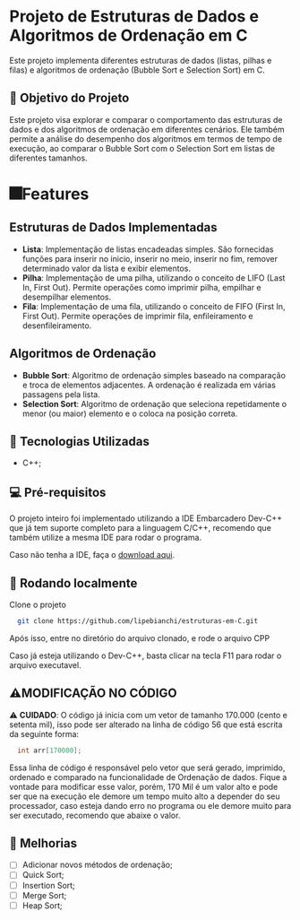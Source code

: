 # Projeto de Estruturas de Dados e Algoritmos de Ordenação em C

Este projeto implementa diferentes estruturas de dados (listas, pilhas e filas) e algoritmos de ordenação (Bubble Sort e Selection Sort) em C.

## 🎯 Objetivo do Projeto
Este projeto visa explorar e comparar o comportamento das estruturas de dados e dos algoritmos de ordenação em diferentes cenários. Ele também permite a análise do desempenho dos algoritmos em termos de tempo de execução, ao comparar o Bubble Sort com o Selection Sort em listas de diferentes tamanhos.


# 🎆Features

## Estruturas de Dados Implementadas
- **Lista**: Implementação de listas encadeadas simples. São fornecidas funções para inserir no inicio, inserir no meio, inserir no fim, remover determinado valor da lista e exibir elementos.
- **Pilha**: Implementação de uma pilha, utilizando o conceito de LIFO (Last In, First Out). Permite operações como imprimir pilha, empilhar e desempilhar elementos.
- **Fila**: Implementação de uma fila, utilizando o conceito de FIFO (First In, First Out). Permite operações de imprimir fila, enfileiramento e desenfileiramento.

## Algoritmos de Ordenação

- **Bubble Sort**: Algoritmo de ordenação simples baseado na comparação e troca de elementos adjacentes. A ordenação é realizada em várias passagens pela lista.
- **Selection Sort**: Algoritmo de ordenação que seleciona repetidamente o menor (ou maior) elemento e o coloca na posição correta.

## 🏅 Tecnologias Utilizadas

- C++;
## 💻 Pré-requisitos

O projeto inteiro foi implementado utilizando a IDE Embarcadero Dev-C++ que já tem suporte completo para a linguagem C/C++, recomendo que também utilize a mesma IDE para rodar o programa.

Caso não tenha a IDE, faça o [download aqui](https://www.embarcadero.com/br/free-tools/dev-cpp/free-download).
## 🚀 Rodando localmente

Clone o projeto

```bash
  git clone https://github.com/lipebianchi/estruturas-em-C.git
```

Após isso, entre no diretório do arquivo clonado, e rode o arquivo CPP

Caso já esteja utilizando o Dev-C++, basta clicar na tecla F11 para rodar o arquivo executavel.

## ⚠️MODIFICAÇÃO NO CÓDIGO

⚠️ **CUIDADO**: O código já inicia com um vetor de tamanho 170.000 (cento e setenta mil), isso pode ser alterado na linha de código 56 que está escrita da seguinte forma: 

```cpp
  int arr[170000];
```
Essa linha de código é responsável pelo vetor que será gerado, imprimido, ordenado e comparado na funcionalidade de Ordenação de dados.
Fique a vontade para modificar esse valor, porém, 170 Mil é um valor alto e pode ser que na execução ele demore um tempo muito alto a depender do seu processador, caso esteja dando erro no programa ou ele demore muito para ser executado, recomendo que abaixe o valor.

## 🦾 Melhorias

- [ ]  Adicionar novos métodos de ordenação;
- [ ]  Quick Sort;
- [ ]  Insertion Sort;
- [ ]  Merge Sort;
- [ ]  Heap Sort;
